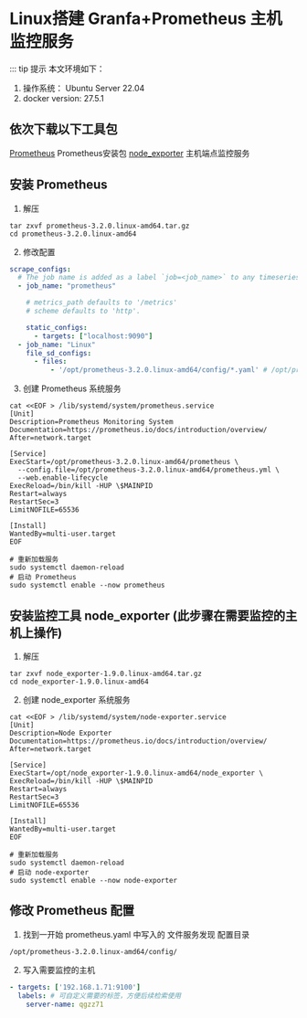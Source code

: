 # Linux搭建 Granfa+Prometheus 主机监控服务

::: tip 提示
本文环境如下：
1. 操作系统： Ubuntu Server 22.04
2. docker version: 27.5.1

## 依次下载以下工具包
[Prometheus](https://objects.githubusercontent.com/github-production-release-asset-2e65be/6838921/ea79bd2f-216d-454e-8d68-b9093ea1bb3a?X-Amz-Algorithm=AWS4-HMAC-SHA256&X-Amz-Credential=releaseassetproduction%2F20250221%2Fus-east-1%2Fs3%2Faws4_request&X-Amz-Date=20250221T021002Z&X-Amz-Expires=300&X-Amz-Signature=467c6133864ccc4f55b60ccaebf7d678b6545cd6ba43cef8b02ad6fcb5329f83&X-Amz-SignedHeaders=host&response-content-disposition=attachment%3B%20filename%3Dprometheus-3.2.0.linux-amd64.tar.gz&response-content-type=application%2Foctet-stream)
Prometheus安装包
[node_exporter](https://objects.githubusercontent.com/github-production-release-asset-2e65be/9524057/c181ae2d-a1b3-4bac-883f-2a071c7ba341?X-Amz-Algorithm=AWS4-HMAC-SHA256&X-Amz-Credential=releaseassetproduction%2F20250221%2Fus-east-1%2Fs3%2Faws4_request&X-Amz-Date=20250221T060235Z&X-Amz-Expires=300&X-Amz-Signature=259453d9b3c6415b8d121ee577b083a9c7597142c72ef2b9120f2e4a994cddcc&X-Amz-SignedHeaders=host&response-content-disposition=attachment%3B%20filename%3Dnode_exporter-1.9.0.linux-amd64.tar.gz&response-content-type=application%2Foctet-stream)
主机端点监控服务

## 安装 Prometheus
1. 解压
```shell
tar zxvf prometheus-3.2.0.linux-amd64.tar.gz
cd prometheus-3.2.0.linux-amd64
```
2. 修改配置
```yaml [prometheus.yml]
scrape_configs:
  # The job name is added as a label `job=<job_name>` to any timeseries scraped from this config.
  - job_name: "prometheus"

    # metrics_path defaults to '/metrics'
    # scheme defaults to 'http'.

    static_configs:
      - targets: ["localhost:9090"]
  - job_name: "Linux"
    file_sd_configs:
      - files:
          - '/opt/prometheus-3.2.0.linux-amd64/config/*.yaml' # /opt/prometheus-3.2.0.linux-amd64/config 此处是我的动态配置发现文件的目录，可根据自身需求变更
```
3. 创建 Prometheus 系统服务
```shell 
cat <<EOF > /lib/systemd/system/prometheus.service
[Unit]
Description=Prometheus Monitoring System
Documentation=https://prometheus.io/docs/introduction/overview/
After=network.target

[Service]
ExecStart=/opt/prometheus-3.2.0.linux-amd64/prometheus \
  --config.file=/opt/prometheus-3.2.0.linux-amd64/prometheus.yml \
  --web.enable-lifecycle
ExecReload=/bin/kill -HUP \$MAINPID
Restart=always
RestartSec=3
LimitNOFILE=65536

[Install]
WantedBy=multi-user.target
EOF

# 重新加载服务
sudo systemctl daemon-reload
# 启动 Prometheus
sudo systemctl enable --now prometheus
```

## 安装监控工具 node_exporter (此步骤在需要监控的主机上操作)
1. 解压
```shell
tar zxvf node_exporter-1.9.0.linux-amd64.tar.gz
cd node_exporter-1.9.0.linux-amd64
```
2. 创建 node_exporter 系统服务
```shell
cat <<EOF > /lib/systemd/system/node-exporter.service
[Unit]
Description=Node Exporter
Documentation=https://prometheus.io/docs/introduction/overview/
After=network.target

[Service]
ExecStart=/opt/node_exporter-1.9.0.linux-amd64/node_exporter \
ExecReload=/bin/kill -HUP \$MAINPID
Restart=always
RestartSec=3
LimitNOFILE=65536

[Install]
WantedBy=multi-user.target
EOF

# 重新加载服务
sudo systemctl daemon-reload
# 启动 node-exporter
sudo systemctl enable --now node-exporter
```

## 修改 Prometheus 配置
1. 找到一开始 prometheus.yaml 中写入的 文件服务发现 配置目录
```text
/opt/prometheus-3.2.0.linux-amd64/config/
```
2. 写入需要监控的主机
```yaml
- targets: ['192.168.1.71:9100']
  labels: # 可自定义需要的标签，方便后续检索使用
    server-name: qgzz71
```
